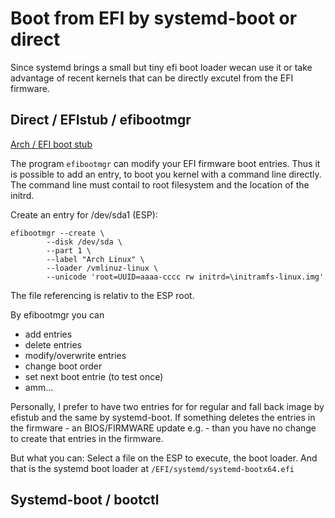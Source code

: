 
# Boot from EFI by systemd-boot or direct

Since systemd brings a small but tiny efi boot loader wecan use it 
or take advantage of recent kernels that can be directly excutel from
the EFI firmware.

## Direct / EFIstub / efibootmgr

[Arch / EFI boot stub](https://wiki.archlinux.org/title/EFI_boot_stub)

The program `efibootmgr` can modify your EFI firmware boot entries.
Thus it is possible to add an entry, to boot you kernel with a command line directly.
The command line must contail to root filesystem and the location of the initrd.

Create an entry for /dev/sda1 (ESP):
```
efibootmgr --create \
		--disk /dev/sda \
		--part 1 \
		--label "Arch Linux" \
		--loader /vmlinuz-linux \
		--unicode 'root=UUID=aaaa-cccc rw initrd=\initramfs-linux.img'
```
The file referencing is relativ to the ESP root.

By efibootmgr you can

* add entries
* delete entries
* modify/overwrite entries
* change boot order
* set next boot entrie (to test once)
* amm...

Personally, I prefer to have two entries for for regular and fall back image by efistub
and the same by systemd-boot. If something deletes the entries in the firmware -
an BIOS/FIRMWARE update e.g. - than you have no change to create that entries in the firmware.

But what you can: Select a file on the ESP to execute, the boot loader. And that is the systemd
boot loader at `/EFI/systemd/systemd-bootx64.efi`

## Systemd-boot / bootctl

